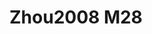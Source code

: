 <a name="material" />

# Zhou2008 M28
<script type="application/ld+json">
  {
    "@context": "https://schema.org/",
    "@type": "ChemicalSubstance",
    "http://purl.org/dc/terms/conformsTo":
      {
        "@type": "CreativeWork",
        "@id": "https://bioschemas.org/profiles/ChemicalSubstance/0.4-RELEASE/"
      },
    "@id": "https://egonw.github.io/nanowiki/nanowiki240.html#material",
    "name": "Zhou2008 M28",
    "sameAs": "http://127.0.0.1/mediawiki/index.php/Special:URIResolver/Zhou2008_M28"
  }
</script>

